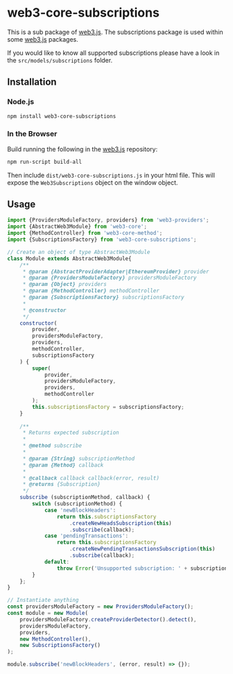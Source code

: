 # web3-core-subscriptions

This is a sub package of [web3.js][repo].
The subscriptions package is used within some [web3.js][repo] packages.

If you would like to know all supported subscriptions please have a look in the ```src/models/subscriptions``` folder.

## Installation

### Node.js

```bash
npm install web3-core-subscriptions
```

### In the Browser

Build running the following in the [web3.js][repo] repository:

```bash
npm run-script build-all
```

Then include `dist/web3-core-subscriptions.js` in your html file.
This will expose the `Web3Subscriptions` object on the window object.


## Usage

```js
import {ProvidersModuleFactory, providers} from 'web3-providers';
import {AbstractWeb3Module} from 'web3-core';
import {MethodController} from 'web3-core-method';
import {SubscriptionsFactory} from 'web3-core-subscriptions';

// Create an object of type AbstractWeb3Module
class Module extends AbstractWeb3Module{
    /**
     * @param {AbstractProviderAdapter|EthereumProvider} provider
     * @param {ProvidersModuleFactory} providersModuleFactory
     * @param {Object} providers
     * @param {MethodController} methodController
     * @param {SubscriptionsFactory} subscriptionsFactory
     * 
     * @constructor
     */
    constructor(
        provider,
        providersModuleFactory,
        providers,
        methodController, 
        subscriptionsFactory
    ) {
        super(
            provider,
            providersModuleFactory,
            providers,
            methodController
        );
        this.subscriptionsFactory = subscriptionsFactory;
    }
    
    /**
     * Returns expected subscription
     * 
     * @method subscribe
     * 
     * @param {String} subscriptionMethod
     * @param {Method} callback
     * 
     * @callback callback callback(error, result)
     * @returns {Subscription}
     */
    subscribe (subscriptionMethod, callback) {
        switch (subscriptionMethod) {
            case 'newBlockHeaders':
                return this.subscriptionsFactory
                    .createNewHeadsSubscription(this)
                    .subscribe(callback);
            case 'pendingTransactions':
                return this.subscriptionsFactory
                    .createNewPendingTransactionsSubscription(this)
                    .subscribe(callback);
            default:
                throw Error('Unsupported subscription: ' + subscriptionMethod);
        }
    };
}

// Instantiate anything
const providersModuleFactory = new ProvidersModuleFactory();
const module = new Module(
    providersModuleFactory.createProviderDetector().detect(), 
    providersModuleFactory, 
    providers,
    new MethodController(), 
    new SubscriptionsFactory()
);

module.subscribe('newBlockHeaders', (error, result) => {});
```

[docs]: http://web3js.readthedocs.io/en/1.0/
[repo]: https://github.com/ethereum/web3.js


